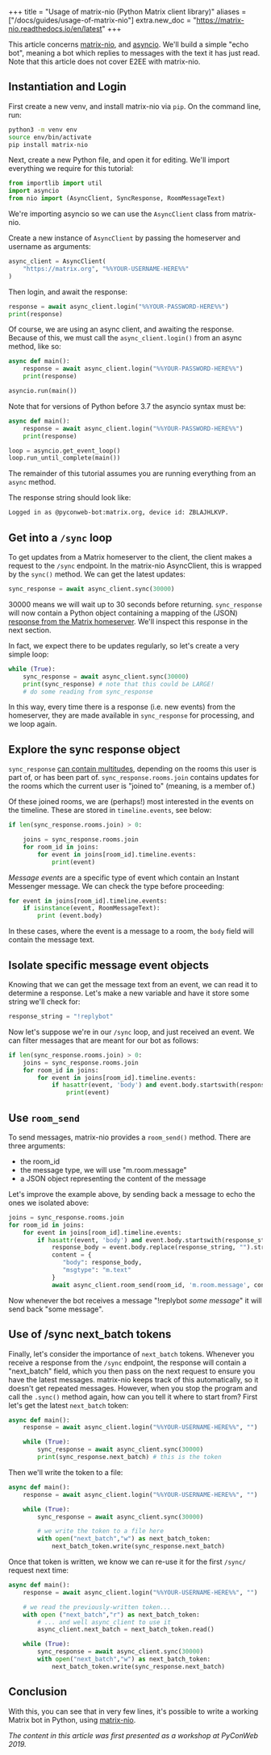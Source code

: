 +++
title = "Usage of matrix-nio (Python Matrix client library)"
aliases = ["/docs/guides/usage-of-matrix-nio"]
extra.new_doc = "https://matrix-nio.readthedocs.io/en/latest"
+++

This article concerns [matrix-nio](https://github.com/poljar/matrix-nio), and
[asyncio](https://docs.python.org/3/library/asyncio.html). We'll build a
simple "echo bot", meaning a bot which replies to messages with the text it has
just read. Note that this article does not cover E2EE with matrix-nio.

## Instantiation and Login

First create a new venv, and install matrix-nio via `pip`. On the command line,
run:

```bash
python3 -m venv env
source env/bin/activate
pip install matrix-nio
```

Next, create a new Python file, and open it for editing. We'll import everything
we require for this tutorial:

```python
from importlib import util
import asyncio
from nio import (AsyncClient, SyncResponse, RoomMessageText)
```

We're importing asyncio so we can use the `AsyncClient` class from matrix-nio.

Create a new instance of `AsyncClient` by passing the homeserver and username as
arguments:

```python
async_client = AsyncClient(
    "https://matrix.org", "%%YOUR-USERNAME-HERE%%"
)
```

Then login, and await the response:

```python
response = await async_client.login("%%YOUR-PASSWORD-HERE%%")
print(response)
```

Of course, we are using an async client, and awaiting the response. Because of
this, we must call the `async_client.login()` from an async method, like so:

```python
async def main():
    response = await async_client.login("%%YOUR-PASSWORD-HERE%%")
    print(response)

asyncio.run(main())
```

Note that for versions of Python before 3.7 the asyncio syntax must be:

```python
async def main():
    response = await async_client.login("%%YOUR-PASSWORD-HERE%%")
    print(response)

loop = asyncio.get_event_loop()
loop.run_until_complete(main())
```

The remainder of this tutorial assumes you are running everything from an
`async` method.

The response string should look like:

```txt
Logged in as @pyconweb-bot:matrix.org, device id: ZBLAJHLKVP.
```

## Get into a `/sync` loop

To get updates from a Matrix homeserver to the client, the client makes a
request to the `/sync` endpoint. In the matrix-nio AsyncClient, this is wrapped
by the `sync()` method. We can get the latest updates:

```python
sync_response = await async_client.sync(30000)
```

30000 means we will wait up to 30 seconds before returning. `sync_response` will
now contain a Python object containing a mapping of the (JSON)
[response from the Matrix homeserver](https://matrix.org/docs/spec/client_server/latest#get-matrix-client-r0-sync).
We'll inspect this response in the next section.

In fact, we expect there to be updates regularly, so let's create a very simple
loop:

```python
while (True):
    sync_response = await async_client.sync(30000)
    print(sync_response) # note that this could be LARGE!
    # do some reading from sync_response
```

In this way, every time there is a response (i.e. new events) from the
homeserver, they are made available in `sync_response` for processing, and we
loop again.

## Explore the sync response object

`sync_response` [can contain multitudes](https://matrix.org/docs/spec/client_server/latest#get-matrix-client-r0-sync),
depending on the rooms this user is part of, or has been part of.
`sync_response.rooms.join` contains updates for the rooms which the current
user is "joined to" (meaning, is a member of.)

Of these joined rooms, we are (perhaps!) most interested in the events on the
timeline. These are stored in `timeline.events`, see below:

```python
if len(sync_response.rooms.join) > 0:

    joins = sync_response.rooms.join
    for room_id in joins:
        for event in joins[room_id].timeline.events:
            print(event)
```

*Message events* are a specific type of event which contain an Instant Messenger
 message. We can check the type before proceeding:

```python
for event in joins[room_id].timeline.events:
    if isinstance(event, RoomMessageText):
        print (event.body)
```

In these cases, where the event is a message to a room, the `body` field will
contain the message text.

## Isolate specific message event objects

Knowing that we can get the message text from an event, we can read it to
determine a response. Let's make a new variable and have it store some string
we'll check for:

```python
response_string = "!replybot"
```

Now let's suppose we're in our `/sync` loop, and just received an event. We can
filter messages that are meant for our bot as follows:

```python
if len(sync_response.rooms.join) > 0:
    joins = sync_response.rooms.join
    for room_id in joins:
        for event in joins[room_id].timeline.events:
            if hasattr(event, 'body') and event.body.startswith(response_string):
                print(event)
```

## Use `room_send`

To send messages, matrix-nio provides a `room_send()` method. There are three
arguments:

* the room_id
* the message type, we will use "m.room.message"
* a JSON object representing the content of the message

Let's improve the example above, by sending back a message to echo the ones we
isolated above:

```python
joins = sync_response.rooms.join
for room_id in joins:
    for event in joins[room_id].timeline.events:
        if hasattr(event, 'body') and event.body.startswith(response_string):
            response_body = event.body.replace(response_string, "").strip()
            content = {
               "body": response_body,
               "msgtype": "m.text"
            }
            await async_client.room_send(room_id, 'm.room.message', content)
```

Now whenever the bot receives a message "!replybot *some message*" it will send
back "some message".

## Use of /sync next_batch tokens

Finally, let's consider the importance of `next_batch` tokens. Whenever you
receive a response from the `/sync` endpoint, the response will contain
a "next_batch" field, which you then pass on the next request to ensure you
have the latest messages. matrix-nio keeps track of this automatically, so it
doesn't get repeated messages. However, when you stop the program and call the
`.sync()` method again, how can you tell it where to start from? First let's
get the latest `next_batch` token:

```python
async def main():
    response = await async_client.login("%%YOUR-USERNAME-HERE%%", "")

    while (True):
        sync_response = await async_client.sync(30000)
        print(sync_response.next_batch) # this is the token
```

Then we'll write the token to a file:

```python
async def main():
    response = await async_client.login("%%YOUR-USERNAME-HERE%%", "")

    while (True):
        sync_response = await async_client.sync(30000)

        # we write the token to a file here
        with open("next_batch","w") as next_batch_token:
            next_batch_token.write(sync_response.next_batch)
```

Once that token is written, we know we can re-use it for the first `/sync/`
request next time:

```python
async def main():
    response = await async_client.login("%%YOUR-USERNAME-HERE%%", "")

    # we read the previously-written token...
    with open ("next_batch","r") as next_batch_token:
        # ... and well async_client to use it
        async_client.next_batch = next_batch_token.read()

    while (True):
        sync_response = await async_client.sync(30000)
        with open("next_batch","w") as next_batch_token:
            next_batch_token.write(sync_response.next_batch)
```

## Conclusion

With this, you can see that in very few lines, it's possible to write a working
Matrix bot in Python, using [matrix-nio](https://github.com/poljar/matrix-nio).

*The content in this article was first presented as a workshop at PyConWeb
 2019.*
